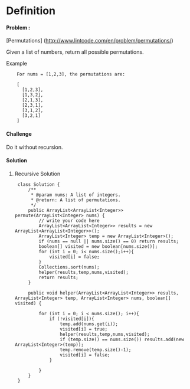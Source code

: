 # Definition
#### Problem : 

[Permutations] (http://www.lintcode.com/en/problem/permutations/)

Given a list of numbers, return all possible permutations.

Example

        For nums = [1,2,3], the permutations are:
        
        [
          [1,2,3],
          [1,3,2],
          [2,1,3],
          [2,3,1],
          [3,1,2],
          [3,2,1]
        ]
#### Challenge
Do it without recursion.

#### Solution
1. Recursive Solution

        class Solution {
            /**
             * @param nums: A list of integers.
             * @return: A list of permutations.
             */
            public ArrayList<ArrayList<Integer>> permute(ArrayList<Integer> nums) {
                // write your code here
                ArrayList<ArrayList<Integer>> results = new ArrayList<ArrayList<Integer>>();
                ArrayList<Integer> temp = new ArrayList<Integer>();
                if (nums == null || nums.size() == 0) return results;
                boolean[] visited = new boolean[nums.size()];
                for (int i = 0; i< nums.size();i++){
                    visited[i] = false;
                }
                Collections.sort(nums);
                helper(results,temp,nums,visited);
                return results;
            }
            
            public void helper(ArrayList<ArrayList<Integer>> results, ArrayList<Integer> temp, ArrayList<Integer> nums, boolean[] visited) {
                
                for (int i = 0; i < nums.size(); i++){
                    if (!visited[i]){
                        temp.add(nums.get(i));
                        visited[i] = true;
                        helper(results,temp,nums,visited);
                        if (temp.size() == nums.size()) results.add(new ArrayList<Integer>(temp));
                        temp.remove(temp.size()-1);
                        visited[i] = false;
                    }
                    
                }
            }
        }


